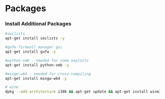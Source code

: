 # Packages

### Install Additional Packages

```bash
#seclists
apt-get install seclists -y

#gufw firewall manager gui
apt-get install gufw -y

#python-smb - needed for some exploits
apt-get install python-smb -y

#mingw-w64 - needed for cross-compiling
apt-get install mingw-w64 -y

# wine
dpkg --add-architecture i386 && apt-get update && apt-get install wine32 -y

```

